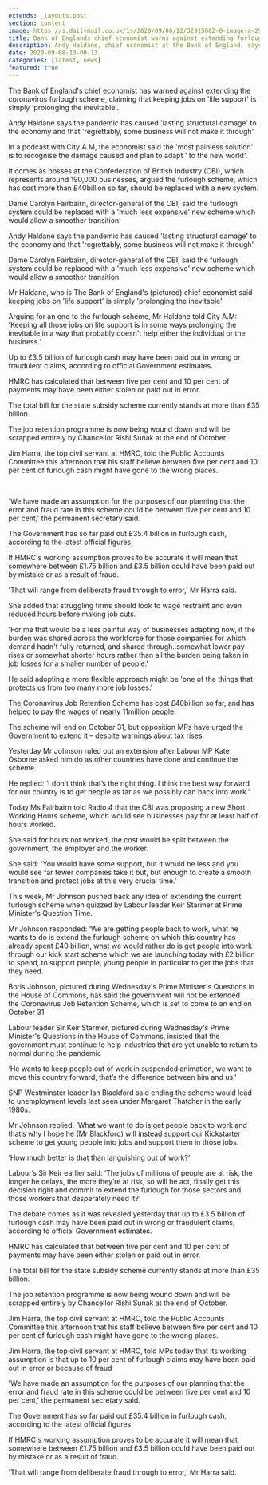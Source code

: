 ```yaml
---
extends: _layouts.post
section: content
image: https://i.dailymail.co.uk/1s/2020/09/08/12/32915082-0-image-a-29_1599565792603.jpg 
title: Bank of Englands chief economist warns against extending furlough scheme 
description: Andy Haldane, chief economist at the Bank of England, says the pandemic has caused lasting structural damage to the economy and that regrettably, some business will not make it. 
date: 2020-09-08-13-00-13 
categories: [latest, news] 
featured: true 
--- 
```

The Bank of England's chief economist has warned against extending the coronavirus furlough scheme, claiming that keeping jobs on 'life support' is simply 'prolonging the inevitable'.

Andy Haldane says the pandemic has caused 'lasting structural damage' to the economy and that 'regrettably, some business will not make it through'.

In a podcast with City A.M, the economist said the 'most painless solution' is to recognise the damage caused and plan to adapt ' to the new world'.

It comes as bosses at the Confederation of British Industry (CBI), which represents around 190,000 businesses, argued the furlough scheme, which has cost more than £40billion so far, should be replaced with a new system.

Dame Carolyn Fairbairn, director-general of the CBI, said the furlough system could be replaced with a 'much less expensive' new scheme which would allow a smoother transition.

Andy Haldane says the pandemic has caused 'lasting structural damage' to the economy and that 'regrettably, some business will not make it through'

Dame Carolyn Fairbairn, director-general of the CBI, said the furlough system could be replaced with a 'much less expensive' new scheme which would allow a smoother transition

Mr Haldane, who is The Bank of England's (pictured) chief economist said keeping jobs on 'life support' is simply 'prolonging the inevitable'

Arguing for an end to the furlough scheme, Mr Haldane told City A.M: 'Keeping all those jobs on life support is in some ways prolonging the inevitable in a way that probably doesn't help either the individual or the business.' 

Up to £3.5 billion of furlough cash may have been paid out in wrong or fraudulent claims, according to official Government estimates.

HMRC has calculated that between five per cent and 10 per cent of payments may have been either stolen or paid out in error.

The total bill for the state subsidy scheme currently stands at more than £35 billion.

The job retention programme is now being wound down and will be scrapped entirely by Chancellor Rishi Sunak at the end of October. 

Jim Harra, the top civil servant at HMRC, told the Public Accounts Committee this afternoon that his staff believe between five per cent and 10 per cent of furlough cash might have gone to the wrong places.

 

'We have made an assumption for the purposes of our planning that the error and fraud rate in this scheme could be between five per cent and 10 per cent,' the permanent secretary said.

The Government has so far paid out £35.4 billion in furlough cash, according to the latest official figures.

If HMRC's working assumption proves to be accurate it will mean that somewhere between £1.75 billion and £3.5 billion could have been paid out by mistake or as a result of fraud.

'That will range from deliberate fraud through to error,' Mr Harra said.

She added that struggling firms should look to wage restraint and even reduced hours before making job cuts. 

'For me that would be a less painful way of businesses adapting now, if the burden was shared across the workforce for those companies for which demand hadn't fully returned, and shared through..somewhat lower pay rises or somewhat shorter hours rather than all the burden being taken in job losses for a smaller number of people.'

He said adopting a more flexible approach might be 'one of the things that protects us from too many more job losses.'

The Coronavirus Job Retention Scheme has cost £40billion so far, and has helped to pay the wages of nearly 11million people. 

The scheme will end on October 31, but opposition MPs have urged the Government to extend it – despite warnings about tax rises.

Yesterday Mr Johnson ruled out an extension after Labour MP Kate Osborne asked him do as other countries have done and continue the scheme.

He replied: ‘I don’t think that’s the right thing. I think the best way forward for our country is to get people as far as we possibly can back into work.’

Today Ms Fairbairn told Radio 4 that the CBI was proposing a new Short Working Hours scheme, which would see businesses pay for at least half of hours worked.

She said for hours not worked, the cost would be split between the government, the employer and the worker.

She said: 'You would have some support, but it would be less and you would see far fewer companies take it but, but enough to create a smooth transition and protect jobs at this very crucial time.'  

This week, Mr Johnson pushed back any idea of extending the current furlough scheme when quizzed by Labour leader Keir Starmer at Prime Minister's Question Time.

Mr Johnson responded: ‘We are getting people back to work, what he wants to do is extend the furlough scheme on which this country has already spent £40 billion, what we would rather do is get people into work through our kick start scheme which we are launching today with £2 billion to spend, to support people, young people in particular to get the jobs that they need.

Boris Johnson, pictured during Wednesday's Prime Minister's Questions in the House of Commons, has said the government will not be extended the Coronavirus Job Retention Scheme, which is set to come to an end on October 31

Labour leader Sir Keir Starmer, pictured during Wednesday's Prime Minister's Questions in the House of Commons, insisted that the government must continue to help industries that are yet unable to return to normal during the pandemic

‘He wants to keep people out of work in suspended animation, we want to move this country forward, that’s the difference between him and us.’

SNP Westminster leader Ian Blackford said ending the scheme would lead to unemployment levels last seen under Margaret Thatcher in the early 1980s.

Mr Johnson replied: ‘What we want to do is get people back to work and that’s why I hope he (Mr Blackford) will instead support our Kickstarter scheme to get young people into jobs and support them in those jobs.

‘How much better is that than languishing out of work?’

Labour’s Sir Keir earlier said: ‘The jobs of millions of people are at risk, the longer he delays, the more they’re at risk, so will he act, finally get this decision right and commit to extend the furlough for those sectors and those workers that desperately need it?'

The debate comes as it was revealed yesterday that up to £3.5 billion of furlough cash may have been paid out in wrong or fraudulent claims, according to official Government estimates.

HMRC has calculated that between five per cent and 10 per cent of payments may have been either stolen or paid out in error.

The total bill for the state subsidy scheme currently stands at more than £35 billion.

The job retention programme is now being wound down and will be scrapped entirely by Chancellor Rishi Sunak at the end of October. 

Jim Harra, the top civil servant at HMRC, told the Public Accounts Committee this afternoon that his staff believe between five per cent and 10 per cent of furlough cash might have gone to the wrong places.

Jim Harra, the top civil servant at HMRC, told MPs today that its working assumption is that up to 10 per cent of furlough claims may have been paid out in error or because of fraud

'We have made an assumption for the purposes of our planning that the error and fraud rate in this scheme could be between five per cent and 10 per cent,' the permanent secretary said.

The Government has so far paid out £35.4 billion in furlough cash, according to the latest official figures.

If HMRC's working assumption proves to be accurate it will mean that somewhere between £1.75 billion and £3.5 billion could have been paid out by mistake or as a result of fraud.

'That will range from deliberate fraud through to error,' Mr Harra said.


